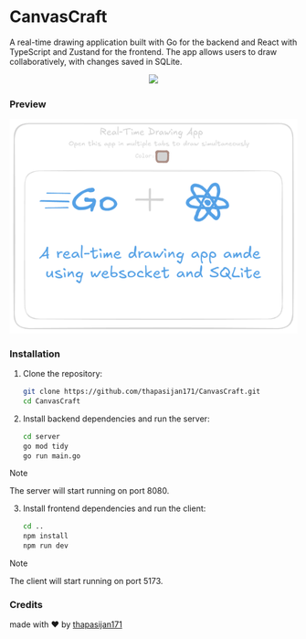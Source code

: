 # CanvasCraft

A real-time drawing application built with Go for the backend and React with TypeScript and Zustand for the frontend. The app allows users to draw collaboratively, with changes saved in SQLite.

<p align="center">
 <a href="https://skillicons.dev">
    <img src="https://skillicons.dev/icons?i=react,go,sqlite,ts,vite&perline=5" />
  </a>
</p>

### Preview

<p align="center">
<img width="650px" src="preview.png" alt="Preview" />
</p>

### Installation

1. Clone the repository:

   ```bash
   git clone https://github.com/thapasijan171/CanvasCraft.git
   cd CanvasCraft
   ```

2. Install backend dependencies and run the server:

   ```bash
   cd server
   go mod tidy
   go run main.go
   ```

> [!NOTE]  
> The server will start running on port 8080.

3. Install frontend dependencies and run the client:

   ```bash
   cd ..
   npm install
   npm run dev
   ```

> [!NOTE]  
> The client will start running on port 5173.

### Credits

made with ❤️ by [thapasijan171](https://github.com/thapasijan171)
